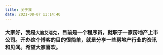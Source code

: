 ```yaml
---
title: 关于我
date: 2021-08-07 11:14:40
---
```


### 大家好，我是`大脑艾瑞克`，目前是一个程序员，就职于一家房地产上市公司。开办这个博客的目的很简单，就是分享一些房地产行业的资讯和见闻。希望大家喜欢。